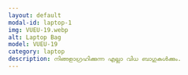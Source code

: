 ```yaml
---
layout: default
modal-id: laptop-1
img: VUEU-19.webp
alt: Laptop Bag
model: VUEU-19
category: laptop
description: നിങ്ങളാഗ്രഹിക്കുന്ന എല്ലാ വിധ ബാഗുകൾക്കും.
---
```

